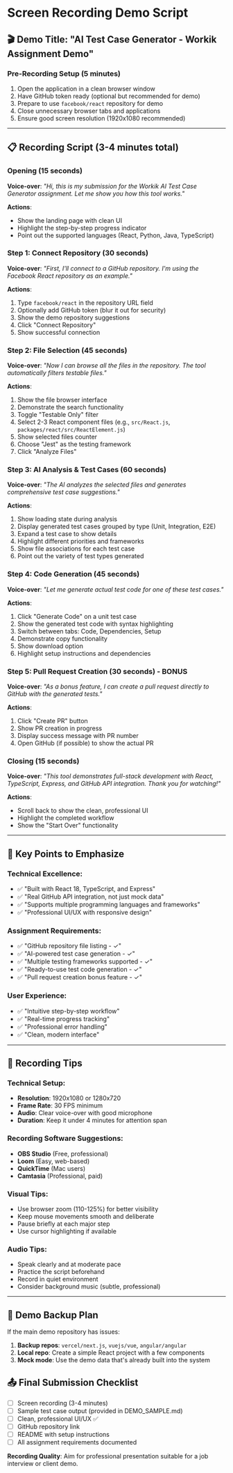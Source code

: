 # Screen Recording Demo Script

## 🎬 Demo Title: "AI Test Case Generator - Workik Assignment Demo"

### Pre-Recording Setup (5 minutes)

1. Open the application in a clean browser window
2. Have GitHub token ready (optional but recommended for demo)
3. Prepare to use `facebook/react` repository for demo
4. Close unnecessary browser tabs and applications
5. Ensure good screen resolution (1920x1080 recommended)

---

## 📋 Recording Script (3-4 minutes total)

### Opening (15 seconds)

**Voice-over**: _"Hi, this is my submission for the Workik AI Test Case Generator assignment. Let me show you how this tool works."_

**Actions**:

- Show the landing page with clean UI
- Highlight the step-by-step progress indicator
- Point out the supported languages (React, Python, Java, TypeScript)

### Step 1: Connect Repository (30 seconds)

**Voice-over**: _"First, I'll connect to a GitHub repository. I'm using the Facebook React repository as an example."_

**Actions**:

1. Type `facebook/react` in the repository URL field
2. Optionally add GitHub token (blur it out for security)
3. Show the demo repository suggestions
4. Click "Connect Repository"
5. Show successful connection

### Step 2: File Selection (45 seconds)

**Voice-over**: _"Now I can browse all the files in the repository. The tool automatically filters testable files."_

**Actions**:

1. Show the file browser interface
2. Demonstrate the search functionality
3. Toggle "Testable Only" filter
4. Select 2-3 React component files (e.g., `src/React.js`, `packages/react/src/ReactElement.js`)
5. Show selected files counter
6. Choose "Jest" as the testing framework
7. Click "Analyze Files"

### Step 3: AI Analysis & Test Cases (60 seconds)

**Voice-over**: _"The AI analyzes the selected files and generates comprehensive test case suggestions."_

**Actions**:

1. Show loading state during analysis
2. Display generated test cases grouped by type (Unit, Integration, E2E)
3. Expand a test case to show details
4. Highlight different priorities and frameworks
5. Show file associations for each test case
6. Point out the variety of test types generated

### Step 4: Code Generation (45 seconds)

**Voice-over**: _"Let me generate actual test code for one of these test cases."_

**Actions**:

1. Click "Generate Code" on a unit test case
2. Show the generated test code with syntax highlighting
3. Switch between tabs: Code, Dependencies, Setup
4. Demonstrate copy functionality
5. Show download option
6. Highlight setup instructions and dependencies

### Step 5: Pull Request Creation (30 seconds) - BONUS

**Voice-over**: _"As a bonus feature, I can create a pull request directly to GitHub with the generated tests."_

**Actions**:

1. Click "Create PR" button
2. Show PR creation in progress
3. Display success message with PR number
4. Open GitHub (if possible) to show the actual PR

### Closing (15 seconds)

**Voice-over**: _"This tool demonstrates full-stack development with React, TypeScript, Express, and GitHub API integration. Thank you for watching!"_

**Actions**:

- Scroll back to show the clean, professional UI
- Highlight the completed workflow
- Show the "Start Over" functionality

---

## 🎯 Key Points to Emphasize

### Technical Excellence:

- ✅ "Built with React 18, TypeScript, and Express"
- ✅ "Real GitHub API integration, not just mock data"
- ✅ "Supports multiple programming languages and frameworks"
- ✅ "Professional UI/UX with responsive design"

### Assignment Requirements:

- ✅ "GitHub repository file listing - ✓"
- ✅ "AI-powered test case generation - ✓"
- ✅ "Multiple testing frameworks supported - ✓"
- ✅ "Ready-to-use test code generation - ✓"
- ✅ "Pull request creation bonus feature - ✓"

### User Experience:

- ✅ "Intuitive step-by-step workflow"
- ✅ "Real-time progress tracking"
- ✅ "Professional error handling"
- ✅ "Clean, modern interface"

---

## 📱 Recording Tips

### Technical Setup:

- **Resolution**: 1920x1080 or 1280x720
- **Frame Rate**: 30 FPS minimum
- **Audio**: Clear voice-over with good microphone
- **Duration**: Keep it under 4 minutes for attention span

### Recording Software Suggestions:

- **OBS Studio** (Free, professional)
- **Loom** (Easy, web-based)
- **QuickTime** (Mac users)
- **Camtasia** (Professional, paid)

### Visual Tips:

- Use browser zoom (110-125%) for better visibility
- Keep mouse movements smooth and deliberate
- Pause briefly at each major step
- Use cursor highlighting if available

### Audio Tips:

- Speak clearly and at moderate pace
- Practice the script beforehand
- Record in quiet environment
- Consider background music (subtle, professional)

---

## 🎪 Demo Backup Plan

If the main demo repository has issues:

1. **Backup repos**: `vercel/next.js`, `vuejs/vue`, `angular/angular`
2. **Local repo**: Create a simple React project with a few components
3. **Mock mode**: Use the demo data that's already built into the system

## 📤 Final Submission Checklist

- [ ] Screen recording (3-4 minutes)
- [ ] Sample test case output (provided in DEMO_SAMPLE.md)
- [ ] Clean, professional UI/UX ✅
- [ ] GitHub repository link
- [ ] README with setup instructions
- [ ] All assignment requirements documented

**Recording Quality**: Aim for professional presentation suitable for a job interview or client demo.
